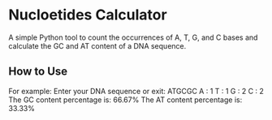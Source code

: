 # Nucloetides Calculator

A simple Python tool to count the occurrences of A, T, G, and C bases and calculate the GC and AT content of a DNA sequence.

## How to Use
For example:
Enter your DNA sequence or exit: ATGCGC
A : 1
T : 1
G : 2
C : 2
The GC content percentage is: 66.67%
The AT content percentage is: 33.33%
